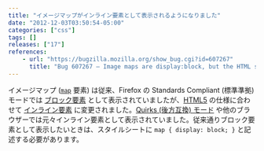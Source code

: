```yaml
---
title: "イメージマップがインライン要素として表示されるようになりました"
date: "2012-12-03T03:50:54-05:00"
categories: ["css"]
tags: []
releases: ["17"]
references:
    - url: "https://bugzilla.mozilla.org/show_bug.cgi?id=607267"
      title: "Bug 607267 – Image maps are display:block, but the HTML spec says they should be inline"
---
```

イメージマップ ([`map`](https://developer.mozilla.org/docs/HTML/Element/map) 要素) は従来、Firefox の Standards Compliant (標準準拠) モードでは [ブロック要素](https://developer.mozilla.org/docs/HTML/Block-level_elements) として表示されていましたが、[HTML5](https://developer.mozilla.org/docs/HTML/HTML5) の仕様に合わせて [インライン要素](https://developer.mozilla.org/docs/HTML/Inline_elements) に変更されました。[Quirks (後方互換) モード](https://developer.mozilla.org/docs/Mozilla_Quirks_Mode_Behavior) や他のブラウザーでは元々インライン要素として表示されていました。従来通りブロック要素として表示したいときは、スタイルシートに `map { display: block; }` と記述する必要があります。
